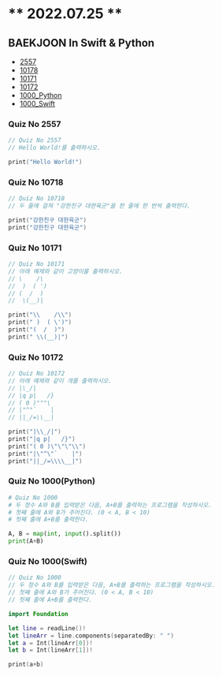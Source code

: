 # ** 2022.07.25 **

## BAEKJOON In Swift & Python
- [2557](#quiz-no-2557)
- [10178](#quiz-no-10718)
- [10171](#quiz-no-10171)
- [10172](#quiz-no-10172)
- [1000_Python](#quiz-no-1000python)
- [1000_Swift](#quiz-no-1000swift)
  
### Quiz No 2557
```swift
// Quiz No 2557
// Hello World!를 출력하시오.

print("Hello World!")
```
  
### Quiz No 10718
```swift
// Quiz No 10718
// 두 줄에 걸쳐 "강한친구 대한육군"을 한 줄에 한 번씩 출력한다.

print("강한친구 대한육군")
print("강한친구 대한육군")
```
  
### Quiz No 10171
```swift
// Quiz No 10171
// 아래 예제와 같이 고양이를 출력하시오.
// \    /\
//  )  ( ')
// (  /  )
//  \(__)|

print("\\    /\\")
print(" )  ( \')")
print("(  /  )")
print(" \\(__)|")
```
  
### Quiz No 10172
```swift
// Quiz No 10172
// 아래 예제와 같이 개를 출력하시오.
// |\_/|
// |q p|   /}
// ( 0 )"""\
// |"^"`    |
// ||_/=\\__|

print("|\\_/|")
print("|q p|   /}")
print("( 0 )\"\"\"\\")
print("|\"^\"`    |")
print("||_/=\\\\__|")
```
  
### Quiz No 1000(Python)
```python
# Quiz No 1000
# 두 정수 A와 B를 입력받은 다음, A+B를 출력하는 프로그램을 작성하시오.
# 첫째 줄에 A와 B가 주어진다. (0 < A, B < 10)
# 첫째 줄에 A+B를 출력한다.

A, B = map(int, input().split())
print(A+B)
```
  
### Quiz No 1000(Swift)
```swift
// Quiz No 1000
// 두 정수 A와 B를 입력받은 다음, A+B를 출력하는 프로그램을 작성하시오.
// 첫째 줄에 A와 B가 주어진다. (0 < A, B < 10)
// 첫째 줄에 A+B를 출력한다.

import Foundation

let line = readLine()!
let lineArr = line.components(separatedBy: " ")
let a = Int(lineArr[0])!
let b = Int(lineArr[1])!

print(a+b)
```
